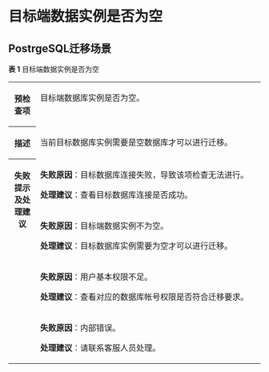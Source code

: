# 目标端数据实例是否为空<a name="drs_11_0037"></a>

## PostrgeSQL迁移场景<a name="section366832884310"></a>

**表 1**  目标端数据实例是否为空

<a name="table13946102018118"></a>
<table><tbody><tr id="row1894642011114"><th class="firstcol" valign="top" width="11%" id="mcps1.2.3.1.1"><p id="p1094652017115"><a name="p1094652017115"></a><a name="p1094652017115"></a><strong id="b5962320116"><a name="b5962320116"></a><a name="b5962320116"></a>预检查项</strong></p>
</th>
<td class="cellrowborder" valign="top" width="89%" headers="mcps1.2.3.1.1 "><p id="p59626205116"><a name="p59626205116"></a><a name="p59626205116"></a><span class="keyword" id="keyword1583423427"><a name="keyword1583423427"></a><a name="keyword1583423427"></a>目标端数据库实例</span>是否为空。</p>
</td>
</tr>
<tr id="row1496219203119"><th class="firstcol" valign="top" width="11%" id="mcps1.2.3.2.1"><p id="p49621620211"><a name="p49621620211"></a><a name="p49621620211"></a><strong id="b996282014115"><a name="b996282014115"></a><a name="b996282014115"></a>描述</strong></p>
</th>
<td class="cellrowborder" valign="top" width="89%" headers="mcps1.2.3.2.1 "><p id="p1496213201715"><a name="p1496213201715"></a><a name="p1496213201715"></a>当前目标数据库实例需要是空数据库才可以进行迁移。</p>
</td>
</tr>
<tr id="row197732013111"><th class="firstcol" rowspan="4" valign="top" width="11%" id="mcps1.2.3.3.1"><p id="p7977132016114"><a name="p7977132016114"></a><a name="p7977132016114"></a><strong id="b1097717201214"><a name="b1097717201214"></a><a name="b1097717201214"></a>失败提示及<strong id="b117671048113514"><a name="b117671048113514"></a><a name="b117671048113514"></a>处理建议</strong></strong></p>
</th>
<td class="cellrowborder" valign="top" width="89%" headers="mcps1.2.3.3.1 "><p id="p685416599480"><a name="p685416599480"></a><a name="p685416599480"></a><strong id="b541691484913"><a name="b541691484913"></a><a name="b541691484913"></a>失败原因</strong>：目标数据库连接失败，导致该项检查无法进行。</p>
<p id="p137318592485"><a name="p137318592485"></a><a name="p137318592485"></a><strong id="b1617114918398"><a name="b1617114918398"></a><a name="b1617114918398"></a>处理建议</strong>：查看目标数据库连接是否成功。</p>
</td>
</tr>
<tr id="row8383514104815"><td class="cellrowborder" valign="top" headers="mcps1.2.3.3.1 "><p id="p1938313146487"><a name="p1938313146487"></a><a name="p1938313146487"></a><strong id="b1047962217498"><a name="b1047962217498"></a><a name="b1047962217498"></a>失败原因</strong>：目标端数据实例不为空。</p>
<p id="p1830513816484"><a name="p1830513816484"></a><a name="p1830513816484"></a><strong id="b264012116395"><a name="b264012116395"></a><a name="b264012116395"></a>处理建议</strong>：目标数据库实例需要为空才可以进行迁移。</p>
</td>
</tr>
<tr id="row783751674819"><td class="cellrowborder" valign="top" headers="mcps1.2.3.3.1 "><p id="p2837181618489"><a name="p2837181618489"></a><a name="p2837181618489"></a><strong id="b11182124174912"><a name="b11182124174912"></a><a name="b11182124174912"></a>失败原因</strong>：用户基本权限不足。</p>
<p id="p733684520489"><a name="p733684520489"></a><a name="p733684520489"></a><strong id="b1849919134391"><a name="b1849919134391"></a><a name="b1849919134391"></a>处理建议</strong>：查看对应的数据库帐号权限是否符合迁移要求。</p>
</td>
</tr>
<tr id="row1552253718616"><td class="cellrowborder" valign="top" headers="mcps1.2.3.3.1 "><p id="p1772165216482"><a name="p1772165216482"></a><a name="p1772165216482"></a><strong id="b2839725194919"><a name="b2839725194919"></a><a name="b2839725194919"></a>失败原因</strong>：内部错误。</p>
<p id="p161829569481"><a name="p161829569481"></a><a name="p161829569481"></a><strong id="b16327315133920"><a name="b16327315133920"></a><a name="b16327315133920"></a>处理建议</strong>：请联系客服人员处理。</p>
</td>
</tr>
</tbody>
</table>

